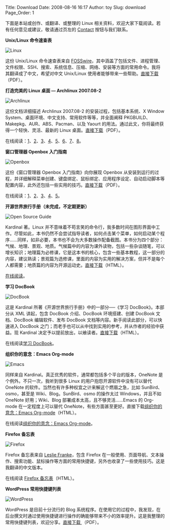 Title: Download
Date: 2008-08-16 16:17
Author: toy
Slug: download
Page_Order: 1

下面是本站或创作、或翻译、或整理的 Linux
相关资料，欢迎大家下载阅读。若有任何意见或建议，敬请通过页左的
[Contact](https://linuxtoy.org/pages/contact.html) 按钮与我们联系。

**Unix/Linux 命令速查表**

![Linux](http://i.linuxtoy.org/i/logo/linux.png)

这份 Unix/Linux 命令速查表来自
[FOSSwire](http://fosswire.com/2007/08/02/unixlinux-command-cheat-sheet/)，其中涵盖了包括文件、进程管理、文件权限、SSH、搜索、系统信息、压缩、网络、安装等方面的常用命令。我将其翻译成了中文，希望对中文
Unix/Linux
使用者能够带来一些帮助。[直接下载](http://i.linuxtoy.org/files/pdf/fwunixref.pdf)（PDF）。

**打造完美的 Linux 桌面 — Archlinux 2007.08-2**

![Archlinux](http://i.linuxtoy.org/i/logo/archlinux-icon-crystal-64.png)

这份文档详细描述 Archlinux 2007.08-2 的安装过程，包括基本系统、X Window
System、桌面环境、中文支持、常用软件等等，并全面阐释
PKGBUILD、Makepkg、AUR、ABS、Pacman、以及 Yaourt
的用法。通过此文，你将最终获得一个轻快、灵活、最新的 Linux
桌面。[直接下载](http://i.linuxtoy.org/files/pdf/ArchlinuxGuide.pdf)（PDF）。

在线阅读：[1](http://linuxtoy.org/archives/the-perfect-linux-desktop-arch-linux-2007-08-2-1.html)、[2](http://linuxtoy.org/archives/the-perfect-linux-desktop-arch-linux-2007-08-2-2.html)、[3](http://linuxtoy.org/archives/the-perfect-linux-desktop-arch-linux-2007-08-2-3.html)、[4](http://linuxtoy.org/archives/the-perfect-linux-desktop-arch-linux-2007-08-2-4.html)、[5](http://linuxtoy.org/archives/the-perfect-linux-desktop-arch-linux-2007-08-2-5.html)、[6](http://linuxtoy.org/archives/archlinux-pkgbuild-aur-and-abs.html)、[7](http://linuxtoy.org/archives/archlinux-pkgbuild-aur-and-abs-2.html)、[8](http://linuxtoy.org/archives/archlinux-pkgbuild-aur-and-abs-3.html)。

**窗口管理器 Openbox 入门指南**

![Openbox](http://i.linuxtoy.org/i/logo/openbox.png)

这份《窗口管理器 Openbox 入门指南》向你展现 Openbox
从安装到运行的过程，并详细解释菜单创建、键盘绑定、鼠标绑定、应用程序设定、自动启动脚本等配置内容，此外还包括一些实用的技巧。[直接下载](http://i.linuxtoy.org/files/pdf/openbox-guide.pdf)（PDF）。

在线阅读：[1](http://linuxtoy.org/archives/openbox-getting-started-guide.html)、[2](http://linuxtoy.org/archives/openbox-getting-started-guide-2.html)、[3](http://linuxtoy.org/archives/openbox-getting-started-guide-3.html)、[4](http://linuxtoy.org/archives/openbox-getting-started-guide-4.html)、[5](http://linuxtoy.org/archives/openbox-getting-started-guide-5.html)。

**开源世界旅行手册（未完成，不定期更新）**

![Open Source Guide](http://i.linuxtoy.org/images/icons/oo-guide.png)

Kardinal 著。Linux
并不意味着不苟言笑的命令行，我多数时间在图形界面中工作。尽管如此，本书仍然不会尝试指导读者，如何点击某个菜单，如何启动某个程序……同样，如非必要，本书也不会为大多数操作配备截图。本书分为四个部分：气候、地理、景观、地质。气候篇中的内容为课外读物，包括一些杂谈随笔，可以增长知识；地理篇为必修课，它是这本书的核心，包含一些基本教程，这一部分的内容，建议熟读；景观篇为选修课，里面的内容为实用的解决方案，但并不是每个人都需要；地质篇的内容为开源运动史。[直接下载](http://i.linuxtoy.org/files/html.tgz)（HTML）。

[在线阅读](http://i.linuxtoy.org/docs/guide/)。

**学习 DocBook**

![DocBook](http://i.linuxtoy.org/i/logo/docbook-icon.png)

这是 Kardinal 所著《开源世界旅行手册》中的一部分──《学习
DocBook》。本部分从 XML 讲起，包含 DocBook 介绍、DocBook 环境搭建、创建
DocBook 文档、DocBook 编辑软件、发布 DocBook
文档等内容。新手阅读此部分，可以快速进入 DocBook
之门；而老手也可以从中找到实用的参考，并从作者的经验中获益。现 Kardinal
决定予以提前放出，以飨读者。[直接下载](http://i.linuxtoy.org/files/docbook.tgz)（HTML）。

在线阅读[学习 DocBook](http://i.linuxtoy.org/docs/guide/ch27.html)。

**组织你的意念：Emacs Org-mode**

![Emacs](http://i.linuxtoy.org/i/logo/emacs-icon.png)

同样来自 Kardinal。真正优秀的软件，通常都包括多个平台的版本，OneNote
是个例外。不只一次，我听到很多 Linux 的用户抱怨开源软件中没有可以替代
OneNote 的软件。当然也有许多种权宜之计来解这个燃眉之急，比如
SunBird、osmo，甚至是 Wiki、Blog。SunBird、osmo 的操作太过
Windows，并且不如 OneNote 好用；Wiki、Blog
部署成本太高，且不够灵活……Emacs 的 Org-mode 在一定程度上可以替代
OneNote，有些方面甚至更好。直接下载[组织你的意念：Emacs
Org-mode](http://i.linuxtoy.org/i/2008/10/orgmode.gz)（HTML）。

在线阅读[组织你的意念：Emacs
Org-mode](http://i.linuxtoy.org/docs/guide/ch32.html)。

**Firefox 备忘表**

![Firefox](http://i.linuxtoy.org/i/logo/firefox-icon.png)

Firefox 备忘表来自 [Leslie
Franke](http://lesliefranke.com/2006/06/22/mozilla-firefox-cheat-sheet-update/)，包含
Firefox
在一般使用、页面导航、文本操作、搜索功能、鼠标操作等方面的常用快捷键，另外也收录了一些使用技巧。这是我翻译的中文版本。

在线阅读 [Firefox
备忘表](http://i.linuxtoy.org/files/firefoxcheatsheet.html)（HTML）。

**WordPress 常用快捷键列表**

![WordPress](http://i.linuxtoy.org/i/logo/wordpress-icon.gif)

WordPress 是目前十分流行的 Blog
系统程序。在使用它的过程中，我发现，在后台撰文时通过使用快捷键进行操作的确能够带来不小的效率提升。这是我整理的常用快捷键列表，欢迎分享。[直接下载
](http://i.linuxtoy.org/files/pdf/wp-shortcuts.pdf)（PDF）。
